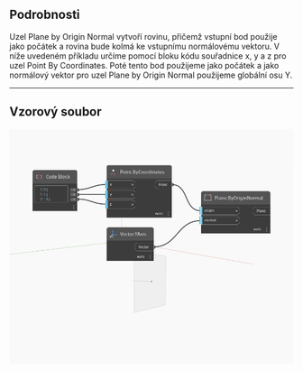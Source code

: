 ## Podrobnosti
Uzel Plane by Origin Normal vytvoří rovinu, přičemž vstupní bod použije jako počátek a rovina bude kolmá ke vstupnímu normálovému vektoru. V níže uvedeném příkladu určíme pomocí bloku kódu souřadnice x, y a z pro uzel Point By Coordinates. Poté tento bod použijeme jako počátek a jako normálový vektor pro uzel Plane by Origin Normal použijeme globální osu Y.
___
## Vzorový soubor

![ByOriginNormal](./Autodesk.DesignScript.Geometry.Plane.ByOriginNormal_img.jpg)

